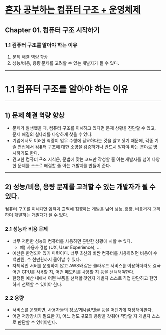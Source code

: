 # <a href = "../README.md" target="_blank">혼자 공부하는 컴퓨터 구조 + 운영체제</a>
## Chapter 01. 컴퓨터 구조 시작하기
### 1.1 컴퓨터 구조를 알아야 하는 이유
1) 문제 해결 역량 향상
2) 성능/비용, 용량 문제를 고려할 수 있는 개발자가 될 수 있다.

---

# 1.1 컴퓨터 구조를 알아야 하는 이유

---

## 1) 문제 해결 역량 향상
- 문제가 발생했을 때, 컴퓨터 구조를 이해하고 있다면 문제 상황을 진단할 수 있고,
문제 해결의 실마리를 다양하게 찾을 수 있다.
- 기업에서도 이러한 역량이 업무 수행에 필요하다는 것을 알고 있기 때문에, 각종 기술
면접에서 컴퓨터 구조에 대한 소양을 검증하거나 반드시 알아야 하는 분야로 명시하기도 한다.
- 견고한 컴퓨터 구조 지식은, 문법에 맞는 코드만 작성할 줄 아는 개발자를 넘어
다양한 문제를 스스로 해결할 줄 아는 개발자를 만들어 준다.

---

## 2) 성능/비용, 용량 문제를 고려할 수 있는 개발자가 될 수 있다.
컴퓨터 구조를 이해하면 입력과 출력에 집중하는 개발을 넘어 성능, 용량, 비용까지 고려하며
개발하는 개발자가 될 수 있다.

### 2.1 성능과 비용 문제
- 너무 저렴한 성능의 컴퓨터를 사용하면 곤란한 상황에 처할 수 있다.
  - 예) 사용자 경험 (UX, User Experience), ...
- 예산은 한정되어 있기 마련이다. 너무 최신의 비싼 컴퓨터를 사용하려면 비용이 수 백만원, 수 천만원까지 물어날 수 있다.
- 자체적인 서버를 운영하지 않고 AWS와 같은 클라우드 서비스를 이용하더라도 결국 어떤 CPU를 사용할 지, 어떤 메모리를 사용할 지 등을 선택해야한다.
- 한정된 예산 내에서 어떤 부품을 선택할 것인지 개발자 스스로 직접 판단하고 현명하게 선택할 수 있어야 한다.

### 2.2 용량
- 서비스를 운영하면, 사용자들의 정보/게시글/댓글 등을 어딘가에 저장해야한다.
- 어떤 저장장치가 필요한 지, 어느 정도 규모의 용량을 갖춰야 적당할 지 개발자 스스로 판단할 수
있어야한다.

---

